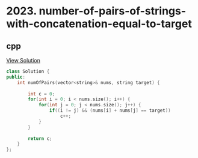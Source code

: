 # 2023. number-of-pairs-of-strings-with-concatenation-equal-to-target

## cpp

[View Solution](2023-number-of-pairs-of-strings-with-concatenation-equal-to-target.cpp)


```cpp
class Solution {
public:
    int numOfPairs(vector<string>& nums, string target) {
        
        int c = 0;
        for(int i = 0; i < nums.size(); i++) {
            for(int j = 0; j < nums.size(); j++) {
                if((i != j) && (nums[i] + nums[j] == target))
                    c++;
            }
        }
        
        return c;
    }
};
```
